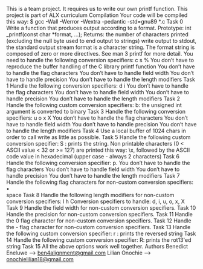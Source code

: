 This is a team project. It requires us to write our own printf function. This project is part of ALX curriculum
Compilation Your code will be compiled this way: $ gcc -Wall -Werror -Wextra -pedantic -std=gnu89 *.c
Task 0 Write a function that produces output according to a format.
Prototype: int _printf(const char *format, ...); Returns: the number of characters printed (excluding the null byte used to end output to strings) write output to stdout, the standard output stream format is a character string. The format string is composed of zero or more directives. See man 3 printf for more detail. You need to handle the following conversion specifiers: c s % You don’t have to reproduce the buffer handling of the C library printf function You don’t have to handle the flag characters You don’t have to handle field width You don’t have to handle precision You don’t have to handle the length modifiers
Task 1
Handle the following conversion specifiers:
d i You don’t have to handle the flag characters You don’t have to handle field width You don’t have to handle precision You don’t have to handle the length modifiers
Task 2
Handle the following custom conversion specifiers:
b: the unsigned int argument is converted to binary
Task 3 Handle the following conversion specifiers:
u o x X You don’t have to handle the flag characters You don’t have to handle field width You don’t have to handle precision You don’t have to handle the length modifiers
Task 4 Use a local buffer of 1024 chars in order to call write as little as possible.
Task 5
Handle the following custom conversion specifier:
S : prints the string. Non printable characters (0 < ASCII value < 32 or >= 127) are printed this way: \x, followed by the ASCII code value in hexadecimal (upper case - always 2 characters)
Task 6 Handle the following conversion specifier: p.
You don’t have to handle the flag characters You don’t have to handle field width You don’t have to handle precision You don’t have to handle the length modifiers
Task 7 Handle the following flag characters for non-custom conversion specifiers:
•	
space
Task 8 Handle the following length modifiers for non-custom conversion specifiers:
l h Conversion specifiers to handle: d, i, u, o, x, X
Task 9 Handle the field width for non-custom conversion specifiers.
Task 10 Handle the precision for non-custom conversion specifiers.
Task 11 Handle the 0 flag character for non-custom conversion specifiers.
Task 12 Handle the - flag character for non-custom conversion specifiers.
Task 13 Handle the following custom conversion specifier:
r : prints the reversed string
Task 14 Handle the following custom conversion specifier:
R: prints the rot13'ed string
Task 15 All the above options work well together.
Authors Benedict Eneluwe --> ben4alignment@gmail.com Lilian Onochie --> onochielilian18@gmail.com

